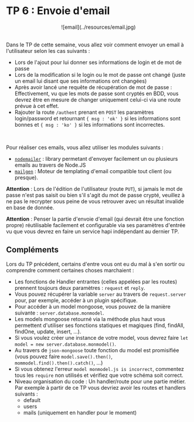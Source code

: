 # TP 6 : Envoie d'email

<center>
![email](../resources/email.jpg)
<br>
<br>
</center>

Dans le TP de cette semaine, vous allez voir comment envoyer un email à l'utilisateur selon les cas suivants :

- Lors de l'ajout pour lui donner ses informations de login et de mot de passe
- Lors de la modification si le login ou le mot de passe ont changé (juste un email lui disant que ses informations ont changées)
- Après avoir lancé une requête de récupération de mot de passe : Effectivement, vu que les mots de passe sont cryptés en BDD, vous devrez être en mesure de changer uniquement celui-ci via une route prévue à cet effet.
- Rajouter la route `/authent` prenant en `POST` les paramètres login/password et retournant `{ msg : 'ok' }` si les informations sont bonnes et `{ msg : 'ko' }` si les informations sont incorrectes.

<br>

Pour réaliser ces emails, vous allez utiliser les modules suivants :

- [`nodemailer`](https://community.nodemailer.com/) : library permetant d'envoyer facilement un ou plusieurs emails au travers de Node.JS
- [`mailgen`](https://github.com/eladnava/mailgen) : Moteur de templating d'email compatible tout client (ou presque).

**Attention** : Lors de l'édition de l'utilisateur (route `PUT`), si jamais le mot de passe n'est pas saisit ou bien s'il s'agit du mot de passe crypté, veuillez à ne pas le recrypter sous peine de vous retrouver avec un résultat invalide en base de donnée.

**Attention** : Penser la partie d'envoie d'email (qui devrait être une fonction propre) réutilisable facilement et configurable via ses paramètres d'entrée vu que vous devrez en faire un service hapi indépendant au dernier TP.

## Compléments

Lors du TP précédent, certains d'entre vous ont eu du mal à s'en sortir ou comprendre comment certaines choses marchaient :

- Les fonctions de Handler entrantes (celles appelées par les routes) prennent toujours deux paramètres : `request` et `reply`.
- Vous pouvez récupérer la variable `server` au travers de `request.server` pour, par exemple, accéder à un plugin spécifique.
- Pour accéder à un model mongoose, vous pouvez de la manière suivante : `server.database.monmodel`.
- Les models mongoose retourné via la méthode plus haut vous permettent d'utiliser ses fonctions statiques et magiques (find, findAll, findOne, update, insert, ...).
- Si vous voulez créer une instance de votre model, vous devrez faire `let model = new server.database.monmodel()`.
- Au travers de `json-mongoose` toute fonction du model est promisifiée (vous pouvez faire `model.save().then()`, `mommodel.find().then().catch()`, ...)
- Si vous obtenez l'erreur `model monmodel.js is incorrect`, commentez tous les `require` non utilisés et vérifiez que votre schéma soit correct.
- Niveau organisation du code : Un handler/route pour une partie métier. Par exemple à partir de ce TP vous devriez avoir les routes et handlers suivants :
    - default
    - users
    - mails (uniquement en handler pour le moment)
